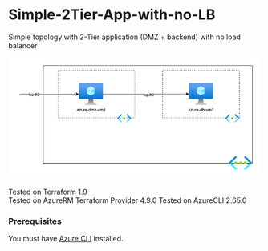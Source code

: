 # Simple-2Tier-App-with-no-LB
Simple topology with 2-Tier application (DMZ + backend) with no load balancer

![](Diagram.drawio.png)

Tested on Terraform 1.9 \
Tested on AzureRM Terraform Provider 4.9.0
Tested on AzureCLI 2.65.0

### Prerequisites
You must have [Azure CLI](https://learn.microsoft.com/en-us/cli/azure/install-azure-cli#install) installed.

